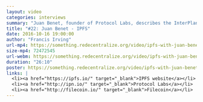 ```yaml
---
layout: video
categories: interviews
summary: "Juan Benet, founder of Protocol Labs, describes the InterPlanetary File System, a decentralized content distribution protocol. What ways are there to fund protocol development?"
title: "#22: Juan Benet - IPFS"
date: 2016-10-16 19:00:00
author: "Francis Irving"
url-mp4: https://something.redecentralize.org/video/ipfs-with-juan-benet.mp4
size-mp4: 72472545
url-webm: https://something.redecentralize.org/video/ipfs-with-juan-benet.webm
duration: "26:10"
poster: https://something.redecentralize.org/video/ipfs-with-juan-benet.jpg
links: |
  <li><a href="https://ipfs.io/" target="_blank">IPFS website</a></li>
  <li><a href="http://ipn.io/" target="_blank">Protocol Labs</a></li>
  <li><a href="http://filecoin.io/" target="_blank">Filecoin</a></li>
---
```

